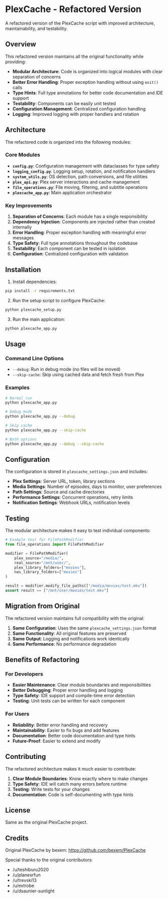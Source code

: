 # PlexCache - Refactored Version

A refactored version of the PlexCache script with improved architecture, maintainability, and testability.

## Overview

This refactored version maintains all the original functionality while providing:

- **Modular Architecture**: Code is organized into logical modules with clear separation of concerns
- **Better Error Handling**: Proper exception handling without using `exit()` calls
- **Type Hints**: Full type annotations for better code documentation and IDE support
- **Testability**: Components can be easily unit tested
- **Configuration Management**: Centralized configuration handling
- **Logging**: Improved logging with proper handlers and rotation

## Architecture

The refactored code is organized into the following modules:

### Core Modules

- **`config.py`**: Configuration management with dataclasses for type safety
- **`logging_config.py`**: Logging setup, rotation, and notification handlers
- **`system_utils.py`**: OS detection, path conversions, and file utilities
- **`plex_api.py`**: Plex server interactions and cache management
- **`file_operations.py`**: File moving, filtering, and subtitle operations
- **`plexcache_app.py`**: Main application orchestrator

### Key Improvements

1. **Separation of Concerns**: Each module has a single responsibility
2. **Dependency Injection**: Components are injected rather than created internally
3. **Error Handling**: Proper exception handling with meaningful error messages
4. **Type Safety**: Full type annotations throughout the codebase
5. **Testability**: Each component can be tested in isolation
6. **Configuration**: Centralized configuration with validation

## Installation

1. Install dependencies:
```bash
pip install -r requirements.txt
```

2. Run the setup script to configure PlexCache:
```bash
python plexcache_setup.py
```

3. Run the main application:
```bash
python plexcache_app.py
```

## Usage

### Command Line Options

- `--debug`: Run in debug mode (no files will be moved)
- `--skip-cache`: Skip using cached data and fetch fresh from Plex

### Examples

```bash
# Normal run
python plexcache_app.py

# Debug mode
python plexcache_app.py --debug

# Skip cache
python plexcache_app.py --skip-cache

# Both options
python plexcache_app.py --debug --skip-cache
```

## Configuration

The configuration is stored in `plexcache_settings.json` and includes:

- **Plex Settings**: Server URL, token, library sections
- **Media Settings**: Number of episodes, days to monitor, user preferences
- **Path Settings**: Source and cache directories
- **Performance Settings**: Concurrent operations, retry limits
- **Notification Settings**: Webhook URLs, notification levels

## Testing

The modular architecture makes it easy to test individual components:

```python
# Example test for FilePathModifier
from file_operations import FilePathModifier

modifier = FilePathModifier(
    plex_source="/media/",
    real_source="/mnt/user/",
    plex_library_folders=["movies"],
    nas_library_folders=["movies"]
)

result = modifier.modify_file_paths(["/media/movies/test.mkv"])
assert result == ["/mnt/user/movies/test.mkv"]
```

## Migration from Original

The refactored version maintains full compatibility with the original:

1. **Same Configuration**: Uses the same `plexcache_settings.json` format
2. **Same Functionality**: All original features are preserved
3. **Same Output**: Logging and notifications work identically
4. **Same Performance**: No performance degradation

## Benefits of Refactoring

### For Developers

- **Easier Maintenance**: Clear module boundaries and responsibilities
- **Better Debugging**: Proper error handling and logging
- **Type Safety**: IDE support and compile-time error detection
- **Testing**: Unit tests can be written for each component

### For Users

- **Reliability**: Better error handling and recovery
- **Maintainability**: Easier to fix bugs and add features
- **Documentation**: Better code documentation and type hints
- **Future-Proof**: Easier to extend and modify

## Contributing

The refactored architecture makes it much easier to contribute:

1. **Clear Module Boundaries**: Know exactly where to make changes
2. **Type Safety**: IDE will catch many errors before runtime
3. **Testing**: Write tests for your changes
4. **Documentation**: Code is self-documenting with type hints

## License

Same as the original PlexCache project.

## Credits

Original PlexCache by bexem: https://github.com/bexem/PlexCache

Special thanks to the original contributors:
- /u/teshiburu2020
- /u/planesrfun  
- /u/trevski13
- /u/extrobe
- /u/dsaunier-sunlight 